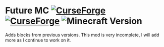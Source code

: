 # Future MC [![CurseForge](http://cf.way2muchnoise.eu/full_310059_downloads.svg)](https://minecraft.curseforge.com/projects/future-mc) [![CurseForge](http://cf.way2muchnoise.eu/packs/full_310059_in_modpacks.svg)](https://minecraft.curseforge.com/projects/future-mc/relations/dependents) ![Minecraft Version](https://img.shields.io/badge/minecraft_version-1.12.2-red.svg?longCache=true&style=flat)
Adds blocks from previous versions. This mod is very incomplete, I will add more as I continue to work on it.
